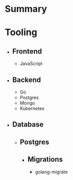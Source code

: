 # Summary

# Tooling

- ## Frontend
  - JavaScript
- ## Backend
  - Go
  - Postgres
  - Mongo
  - Kubernetes
- ## Database
  - ## Postgres
    - ## Migrations
      - golang-migrate
